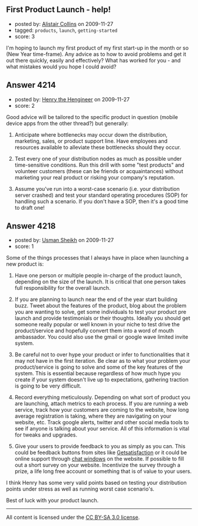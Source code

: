 ## First Product Launch - help!

- posted by: [Alistair Collins](https://stackexchange.com/users/-1/806-alistair-collins) on 2009-11-27
- tagged: `products`, `launch`, `getting-started`
- score: 3

I'm hoping to launch my first product of my first start-up in the month or so (New Year time-frame).  Any advice as to how to avoid problems and get it out there quickly, easily and effectively?  What has worked for you - and what mistakes would you hope I could avoid?


## Answer 4214

- posted by: [Henry the Hengineer](https://stackexchange.com/users/-1/1692-henry-the-hengineer) on 2009-11-27
- score: 2

Good advice will be tailored to the specific product in question (mobile device apps from the other thread?) but generally:

1) Anticipate where bottlenecks may occur down the distribution, marketing, sales, or product support line. Have employees and resources available to alleviate these bottlenecks should they occur.

2) Test every one of your distribution nodes as much as possible under time-sensitive conditions. Run this drill with some "test products" and volunteer customers (these can be friends or acquaintances) without marketing your real product or risking your company's reputation.

3) Assume you've run into a worst-case scenario (i.e. your distribution server crashed) and test your standard operating procedures (SOP) for handling such a scenario. If you don't have a SOP, then it's a good time to draft one!


## Answer 4218

- posted by: [Usman Sheikh](https://stackexchange.com/users/-1/392-usman-sheikh) on 2009-11-27
- score: 1

<p>Some of the things processes that I always have in place when launching a new product is:</p>

<ol>
<li><p>Have one person or multiple people in-charge of the product launch, depending on the size of the launch. It is critical that one person takes full responsibility for the overall launch. </p></li>
<li><p>If you are planning to launch near the end of the year start building buzz. Tweet about the features of the product, blog about the problem you are wanting to solve, get some individuals to test your product pre launch and provide testimonials or their thoughts. Ideally you should get someone really popular or well known in your niche to test drive the product/service and hopefully convert them into a word of mouth ambassador. You could also use the gmail or google wave limited invite system.</p></li>
<li><p>Be careful not to over hype your product or infer to functionalities that it may not have in the first iteration. Be clear as to what your problem your product/service is going to solve and some of the key features of the system. This is essential because regardless of how much hype you create if your system doesn't live up to expectations, gathering traction is going to be very difficult.</p></li>
<li><p>Record everything meticulously. Depending on what sort of product you are launching, attach metrics to each process. If you are running a web service, track how your customers are coming to the website, how long average registration is taking, where they are navigating on your website, etc. Track google alerts, twitter and other social media tools to see if anyone is talking about your service. All of this information is vital for tweaks and upgrades.</p></li>
<li><p>Give your users to provide feedback to you as simply as you can. This could be feedback buttons from sites like <a href="http://www.getsatisfaction.com" rel="nofollow">Getsatisfaction</a> or it could be online support through <a href="http://www.zopim.com" rel="nofollow">chat windows</a> on the website. If possible to fill out a short survey on your website. Incentivize the survey through a prize, a life long free account or something that is of value to your users.</p></li>
</ol>

<p>I think Henry has some very valid points based on testing your distribution points under stress as well as running worst case scenario's.</p>

<p>Best of luck with your product launch.</p>




---

All content is licensed under the [CC BY-SA 3.0 license](https://creativecommons.org/licenses/by-sa/3.0/).
